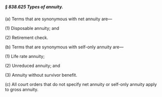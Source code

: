 ##### § 838.625 Types of annuity. #####

(a) Terms that are synonymous with net annuity are—

(1) Disposable annuity; and

(2) Retirement check.

(b) Terms that are synonymous with self-only annuity are—

(1) Life rate annuity;

(2) Unreduced annuity; and

(3) Annuity without survivor benefit.

(c) All court orders that do not specify net annuity or self-only annuity apply to gross annuity.